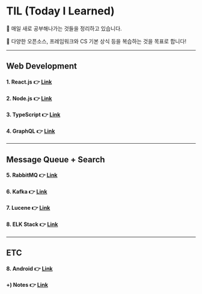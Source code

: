 # TIL (Today I Learned)

📝 매일 새로 공부해나가는 것들을 정리하고 있습니다.

📝 다양한 오픈소스, 프레임워크와 CS 기본 상식 등을 복습하는 것을 목표로 합니다!



___

## Web Development 


#### 1. React.js 👉 [**Link**](https://github.com/3457soso/TIL/tree/master/React.js)


#### 2. Node.js 👉 [**Link**](https://github.com/3457soso/TIL/tree/master/Node.js)


#### 3. TypeScript 👉 [**Link**](https://github.com/3457soso/TIL/tree/master/TypeScript)


#### 4. GraphQL 👉 [**Link**](https://github.com/3457soso/TIL/tree/master/GraphQL)

___

## Message Queue + Search


#### 5. RabbitMQ 👉 [**Link**](https://github.com/3457soso/TIL/tree/master/RabbitMQ)


#### 6. Kafka 👉 [**Link**](https://github.com/3457soso/TIL/tree/master/Kafka)

#### 7. Lucene 👉 [**Link**](https://github.com/3457soso/TIL/tree/master/Lucene)

#### 8. ELK Stack 👉 [**Link**](https://github.com/3457soso/TIL/tree/master/ElasticSearch)

___

## ETC


#### 8. Android :point_right: [**Link**](https://github.com/3457soso/TIL/tree/master/Android)


#### +) Notes 👉 [**Link**](https://github.com/3457soso/study-spring-framework/tree/master/4_intelliJ-intro)

